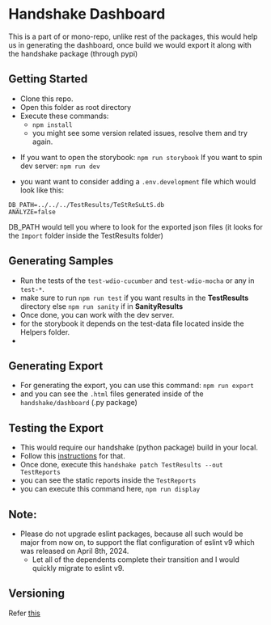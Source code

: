 # Handshake Dashboard

This is a part of or mono-repo, unlike rest of the packages, this would help us in generating the dashboard, once build we would export it along with the handshake package (through pypi)

## Getting Started

-   Clone this repo.
-   Open this folder as root directory
-   Execute these commands:
    -   `npm install`
    -   you might see some version related issues, resolve them and try again.

*   If you want to open the storybook: `npm run storybook`
    If you want to spin dev server: `npm run dev`

*   you want want to consider adding a `.env.development` file which would look like this:

```.env .env.development
DB_PATH=../../../TestResults/TeStReSuLtS.db
ANALYZE=false
```

DB_PATH would tell you where to look for the exported json files (it looks for the `Import` folder inside the TestResults folder)

## Generating Samples

-   Run the tests of the `test-wdio-cucumber` and `test-wdio-mocha` or any in `test-*`.
-   make sure to run `npm run test` if you want results in the **TestResults** directory else `npm run sanity` if in **SanityResults**
-   Once done, you can work with the dev server.
-   for the storybook it depends on the test-data file located inside the Helpers folder.
-

## Generating Export

-   For generating the export, you can use this command: `npm run export`
-   and you can see the `.html` files generated inside of the `handshake/dashboard` (.py package)

## Testing the Export

-   This would require our handshake (python package) build in your local.
-   Follow this [instructions]() for that.
-   Once done, execute this `handshake patch TestResults --out TestReports`
-   you can see the static reports inside the `TestReports`
-   you can execute this command here, `npm run display`

## Note:

-   Please do not upgrade eslint packages, because all such would be major from now on, to support the flat configuration of eslint v9 which was released on April 8th, 2024.
    -   Let all of the dependents complete their transition and I would quickly migrate to eslint v9.

## Versioning

Refer [this](https://docs.npmjs.com/cli/v10/commands/npm-version)
